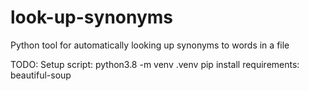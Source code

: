 # look-up-synonyms
Python tool for automatically looking up synonyms to words in a file


TODO: 
Setup script:
python3.8 -m venv .venv
pip install requirements:
beautiful-soup
